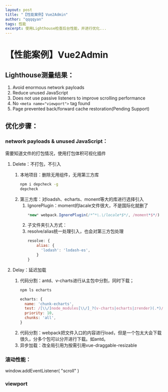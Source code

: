 ```yaml
---
layout: post
title: "【性能案例】Vue2Admin"
author: "qqqqyan"
tags: 性能
excerpt: 使用Lighthouse检查后台性能，并进行优化...
---
```


# 【性能案例】Vue2Admin

## Lighthouse测量结果：
1. Avoid enormous network payloads
2. Reduce unused JavaScript
3. Does not use passive listeners to improve scrolling performance
4. No `<meta name="viewport">` tag found
5. Page prevented back/forward cache restoration(Pending Support)

## 优化步骤：
### network payloads & unused JavaScript：
需要知道文件的打包情况，使用打包体积可视化插件
1. Delete：不打包，不引入
   1. 本地项目：删除无用组件，无用第三方库      
        ```bash
        npm i depcheck -g 
        depcheck
        ```
   2. 第三方库：对loadsh、echarts、monent等大的库进行选择引入
       1. IgnorePlugin：moment的lacale文件很大，不是国际化就删了
            ```jsx
            *new* webpack.IgnorePlugin(/*^*\.\/locale*$*/, /moment*$*/)
            ```
       2.  子文件夹引入方式：
       3.  resolve/alias统一处理引入，也会对第三方包处理
            ```jsx
            resolve: {
                alias: {
                  'lodash': 'lodash-es',
                }
            }
            ```

1. Delay：延迟加载
    1.  代码分割：antd、v-charts进行从主包中分割，同时下载；
        ```bash
        npm ls echarts
        ```
        ```javascript
        echarts: {
          name: 'chunk-echarts',
          test: /[\\/]node_modules[\\/]_?(v-charts|echarts|zrender)(.*)/,
          priority: 10,
          chunks: 'all',
        }
        ```
    2. 代码分割：webpack把文件入口的内容进行load，但是一个包太大会下载很久，分多个包可以分开进行下载。如antd。
    3. 异步加载：改全局引用为按需引用vue-draggable-resizable

### 滚动性能：
window.addEventListener(
    "scroll"
)
### viewport

